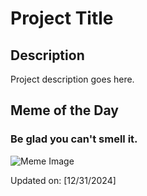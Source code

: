 # Project Title

## Description

Project description goes here.

## Meme of the Day

### Be glad you can't smell it.
![Meme Image](https://i.redd.it/2tk9u69g7w9e1.png)

Updated on: [12/31/2024]